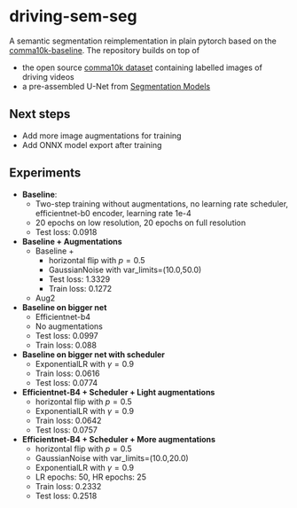 # driving-sem-seg

A semantic segmentation reimplementation in plain pytorch based on the [comma10k-baseline](https://github.com/YassineYousfi/comma10k-baseline).
The repository builds on top of
* the open source [comma10k dataset](https://github.com/commaai/comma10k) containing labelled images of driving videos
* a pre-assembled U-Net from [Segmentation Models](https://github.com/qubvel/segmentation_models.pytorch)

## Next steps
* Add more image augmentations for training
* Add ONNX model export after training

## Experiments
* **Baseline**: 
  * Two-step training without augmentations, no learning rate scheduler, efficientnet-b0 encoder, learning rate 1e-4
  * 20 epochs on low resolution, 20 epochs on full resolution
  * Test loss: 0.0918
* **Baseline + Augmentations**
  * Baseline + 
    * horizontal flip with $p=0.5$
    * GaussianNoise with var_limits=(10.0,50.0)
    * Test loss: 1.3329
    * Train loss: 0.1272
  * Aug2
* **Baseline on bigger net**
  * Efficientnet-b4
  * No augmentations
  * Test loss: 0.0997
  * Train loss: 0.088
* **Baseline on bigger net with scheduler**
  * ExponentialLR with $\gamma = 0.9$
  * Train loss: 0.0616
  * Test loss: 0.0774
* **Efficientnet-B4 + Scheduler + Light augmentations**
  * horizontal flip with $p=0.5$
  * ExponentialLR with $\gamma = 0.9$
  * Train loss: 0.0642
  * Test loss: 0.0757
* **Efficientnet-B4 + Scheduler + More augmentations**
  * horizontal flip with $p=0.5$
  * GaussianNoise with var_limits=(10.0,20.0)
  * ExponentialLR with $\gamma = 0.9$
  * LR epochs: 50, HR epochs: 25
  * Train loss: 0.2332
  * Test loss: 0.2518